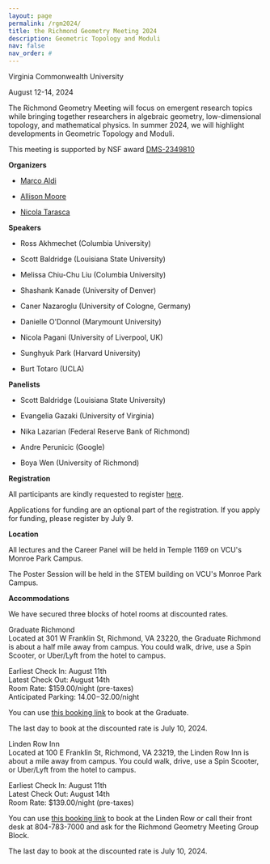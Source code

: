```yaml
---
layout: page
permalink: /rgm2024/
title: the Richmond Geometry Meeting 2024
description: Geometric Topology and Moduli
nav: false
nav_order: #
---
```


Virginia Commonwealth University

August 12-14, 2024

The Richmond Geometry Meeting will focus on emergent research topics while bringing together researchers in algebraic geometry, low-dimensional topology, and mathematical physics. In summer 2024, we will highlight developments in Geometric Topology and Moduli.

This meeting is supported by NSF award <a href='https://www.nsf.gov/awardsearch/showAward?AWD_ID=2349810'>DMS-2349810</a>

<b>Organizers</b>

- <a href='https://math.vcu.edu/directory/aldi.html'>Marco Aldi</a>

- <a href='https://math.vcu.edu/directory/moore.html'>Allison Moore</a>

- <a href='https://nicolatarasca.github.io'>Nicola Tarasca</a>

<b>Speakers</b>

- Ross Akhmechet (Columbia University)

- Scott Baldridge (Louisiana State University)

- Melissa Chiu-Chu Liu (Columbia University)

- Shashank Kanade (University of Denver)

- Caner Nazaroglu (University of Cologne, Germany)

- Danielle O'Donnol (Marymount University)

- Nicola Pagani (University of Liverpool, UK)

- Sunghyuk Park (Harvard University)

- Burt Totaro (UCLA)

<b>Panelists</b>

- Scott Baldridge (Louisiana State University)

- Evangelia Gazaki (University of Virginia)

- Nika Lazarian (Federal Reserve Bank of Richmond)

- Andre Perunicic (Google)

- Boya Wen (University of Richmond)

<b>Registration</b>

All participants are kindly requested to register <a href='https://docs.google.com/forms/d/e/1FAIpQLSdXXffk0DGw3sJ-f9clIkYbabrFdHLB78bWNy9pGo951HC4lg/viewform?usp=sf_link'>here</a>.

Applications for funding are an optional part of the registration. If you apply for funding, please register by July 9.

<b>Location</b>

All lectures and the Career Panel will be held in Temple 1169 on VCU's Monroe Park Campus.

The Poster Session will be held in the STEM building on VCU's Monroe Park Campus.

<b>Accommodations</b>

We have secured three blocks of hotel rooms at discounted rates.

Graduate Richmond<br/>
Located at 301 W Franklin St, Richmond, VA 23220, the Graduate Richmond is about a half mile away from campus. You could walk, drive, use a Spin Scooter, or Uber/Lyft from the hotel to campus.

Earliest Check In: August 11th<br/>
Latest Check Out: August 14th<br/>
Room Rate: $159.00/night (pre-taxes)<br/>
Anticipated Parking: $14.00-$32.00/night

You can use <a href='https://graduatehotels.com/richmond/#/booking/step-1?data=%28%27hDhd!%27richmond%27~ae925dt945fs-~rDat!2~cn!0~cg-~alBpo.gp!%276782432%27~rn-%29Cry.rk.re-~rr*%29Cax!0~cy.ds!%28%27pe.ls.as.st*%29~myBse.ce.ne*%29*!null-A%5D.*~5%2F2024%27~9!%2708%2F1A!%5BB!false~C%5D~DsA%28%27%01DCBA95.-*_'>this booking link</a> to book at the Graduate.

The last day to book at the discounted rate is July 10, 2024.

Linden Row Inn<br/>
Located at 100 E Franklin St, Richmond, VA 23219, the Linden Row Inn is about a mile away from campus. You could walk, drive, use a Spin Scooter, or Uber/Lyft from the hotel to campus.

Earliest Check In: August 11th<br/>
Latest Check Out: August 14th<br/>
Room Rate: $139.00/night (pre-taxes)

You can use <a href='https://secure.webrez.com/Bookings105/activity-edit.html?hotel_id=692&table=hotels&listing_id=692&mode=command&command=bookingrequestform_v2&date_from=20240811&date_to=20240814&package_id=301156&date_from=20240811&date_to=20240814'>this booking link</a> to book at the Linden Row or call their front desk at 804-783-7000 and ask for the Richmond Geometry Meeting Group Block.

The last day to book at the discounted rate is July 10, 2024.

